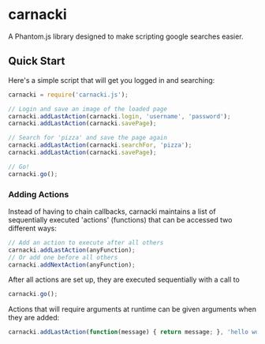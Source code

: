 # carnacki
A Phantom.js library designed to make scripting google searches easier.

## Quick Start
Here's a simple script that will get you logged in and searching:
```javascript
carnacki = require('carnacki.js');

// Login and save an image of the loaded page
carnacki.addLastAction(carnacki.login, 'username', 'password');
carnacki.addLastAction(carnacki.savePage);

// Search for 'pizza' and save the page again
carnacki.addLastAction(carnacki.searchFor, 'pizza');
carnacki.addLastAction(carnacki.savePage);

// Go!
carnacki.go();
```

### Adding Actions
Instead of having to chain callbacks, carnacki maintains a list of sequentially executed 'actions' (functions) that can be accessed two different ways:
```javascript
// Add an action to execute after all others
carnacki.addLastAction(anyFunction);
// Or add one before all others 
carnacki.addNextAction(anyFunction);
```
After all actions are set up, they are executed sequentially with a call to
```javascript
carnacki.go();
```
Actions that will require arguments at runtime can be given arguments when they are added:
```javascript
carnacki.addLastAction(function(message) { return message; }, 'hello world');
```
